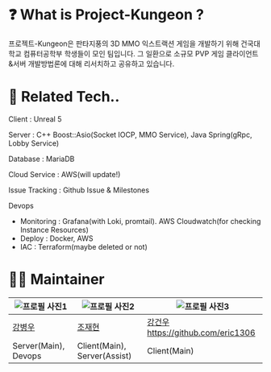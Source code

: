 # ❓ What is Project-Kungeon ?
프로젝트-Kungeon은 판타지풍의 3D MMO 익스트랙션 게임을 개발하기 위해 건국대학교 컴퓨터공학부 학생들이 모인 팀입니다.
그 일환으로 소규모 PVP 게임 클라이언트&서버 개발방법론에 대해 리서치하고 공유하고 있습니다.

# 📗 Related Tech..

Client : Unreal 5

Server : C++ Boost::Asio(Socket IOCP, MMO Service), Java Spring(gRpc, Lobby Service)

Database : MariaDB

Cloud Service : AWS(will update!)

Issue Tracking : Github Issue & Milestones

Devops
 - Monitoring : Grafana(with Loki, promtail). AWS Cloudwatch(for checking Instance Resources)
 - Deploy : Docker, AWS
 - IAC : Terraform(maybe deleted or not)

# 🙋‍♂️ Maintainer
| ![프로필 사진1](https://github.com/peace0096.png) | ![프로필 사진2](https://github.com/Jo-jaehyeon.png) | ![프로필 사진3](https://github.com/eric1306.png) |
|-------------------------|-------------------------|-------------------------|
| [강병우](https://github.com/peace0096)                    | [조재현](https://github.com/Jo-jaehyeon)                    | [강건우](https://github.com/eric1306)https://github.com/eric1306                    |
| Server(Main), Devops        |  Client(Main), Server(Assist)               |  Client(Main)                       |
